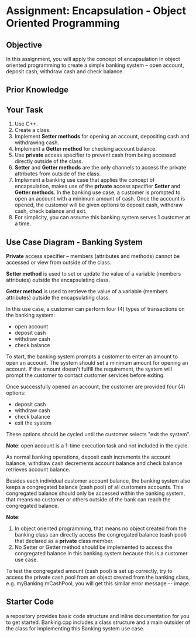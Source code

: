 # Assignment: Encapsulation - Object Oriented Programming

## Objective

In this assignment, you will apply the concept of encapsulation in object oriented programming to create a simple banking system – open account, deposit cash, withdraw cash and check balance.

## Prior Knowledge

## Your Task

1. Use C++.
2. Create a class.
3. Implement **Setter methods** for opening an account, depositing cash and withdrawing cash.
4. Implement a **Getter method** for checking account balance.
5. Use **private** access specifier to prevent cash from being accessed directly outside of the class.
6. **Setter** and **Getter methods** are the only channels to access the private attributes from outside of the class.
7. Implement a banking use case that applies the concept of encapsulation, makes use of the **private** access specifier **Setter** and **Getter methods**. In the banking use case, a customer is prompted to open an account with a minimum amount of cash. Once the account is opened, the customer will be given options to deposit cash, withdraw cash, check balance and exit.
8. For simplicity, you can assume this banking system serves 1 customer at a time.

## Use Case Diagram - Banking System

**Private** access specifier – members (attributes and methods) cannot be accessed or view from outside of the class.

**Setter method** is used to set or update the value of a variable (members attributes) outside the encapsulating class.

**Getter method** is used to retrieve the value of a variable (members attributes) outside the encapsulating class.

In this use case, a customer can perform four (4) types of transactions on the banking system:

- open account
- deposit cash
- withdraw cash
- check balance

To start, the banking system prompts a customer to enter an amount to open an account. The system should set a minimum amount for opening an account. If the amount doesn't fulfill the requirement, the system will prompt the customer to contact customer services before exiting.

Once successfully opened an account, the customer are provided four (4) options:

- deposit cash
- withdraw cash
- check balance
- exit the system

These options should be cycled until the customer selects "exit the system".

**Note**: open account is a 1-time execution task and not included in the cycle.

As normal banking operations, deposit cash increments the account balance, withdraw cash decrements account balance and check balance retrieves account balance.

Besides each individual customer account balance, the banking system also keeps a congregated balance (cash pool) of all customers accounts. This congregated balance should only be accessed within the banking system, that means no customer or others outside of the bank can reach the congregated balance.

**Note**:

1. In object oriented programming, that means no object created from the banking class can directly access the congregated balance (cash pool) that declared as a **private** class member.
2. No Setter or Getter method should be implemented to access the congregated balance in this banking system because this is a customer use case.

To test the congregated amount (cash pool) is set up correctly, try to access the private cash pool from an object created from the banking class, e.g. myBanking.mCashPool, you will get this similar error message -- image.

## Starter Code

a repository provides basic code structure and inline documentation for you to get started. Banking.cpp includes a class structure and a main outsider of the class for implementing this Banking system use case.
